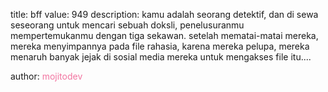 title: bff
value: 949
description: kamu adalah seorang detektif, dan di sewa seseorang untuk mencari sebuah doksli, penelusuranmu mempertemukanmu dengan tiga sekawan. setelah mematai-matai mereka, mereka menyimpannya pada file rahasia, karena mereka pelupa, mereka menaruh banyak jejak di sosial media mereka untuk mengakses file itu....

author: <span style="color:#f275a1;">mojitodev</span>
